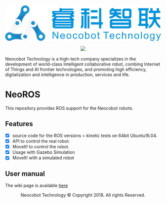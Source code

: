 <p align="center">
<img src="https://github.com/neocobot-nac/Image-Source/blob/master/Logo/neocobot.jpg" alt="Neocobot" title="Neocobot" width="557"/>
</p>

<p align="center">
<a href="http://www.neocobot.com/"><img src="https://img.shields.io/badge/Web-here-blue.svg"></a>
</p>

Neocobot Technology is a high-tech company specializes in the development of world-class Intelligent collaborative robot, combing Internet of Things and AI frontier technologies, and promoting high efficiency, digitalization and intelligence in production, services and life.

# NeoROS

This repository provides ROS support for the Neocobot robots.

## Features

- [x] source code for the ROS versions = kinetic tests on 64bit Ubuntu16.04.
- [x] API to control the real robot.
- [x] MoveIt! to control the robot.
- [x] Usage with Gazebo Simulation
- [x] MoveIt! with a simulated robot

## User manual

The wiki page is available [here](https://github.com/neocobot-nac/NeoROS/wiki/home)

<p align="center">
Neocobot Technology © Copyright 2018. All rights Reserved.
</p>
